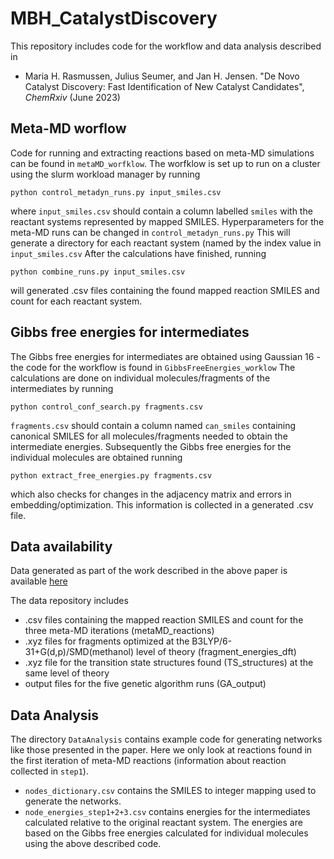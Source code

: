 # MBH_CatalystDiscovery

This repository includes code for the workflow and data analysis described in 

* Maria H. Rasmussen, Julius Seumer, and Jan H. Jensen. "De Novo Catalyst Discovery: Fast Identification of New Catalyst
Candidates", _ChemRxiv_ (June 2023)


## Meta-MD worflow
Code for running and extracting reactions based on meta-MD simulations can be found in ```metaMD_worfklow```.
The worfklow is set up to run on a cluster using the slurm workload manager by running
```
python control_metadyn_runs.py input_smiles.csv
```
where ```input_smiles.csv``` should contain a column labelled ```smiles``` with the reactant systems represented by mapped SMILES.
Hyperparameters for the meta-MD runs can be changed in ```control_metadyn_runs.py```
This will generate a directory for each reactant system (named by the index value in ```input_smiles.csv```
After the calculations have finished, running 
```
python combine_runs.py input_smiles.csv
```
will generated .csv files containing the found mapped reaction SMILES and count for each reactant system.


## Gibbs free energies for intermediates
The Gibbs free energies for intermediates are obtained using Gaussian 16 - the code for the workflow is found in ```GibbsFreeEnergies_worklow```
The calculations are done on individual molecules/fragments of the intermediates by running
```
python control_conf_search.py fragments.csv
```
```fragments.csv``` should contain a column named ```can_smiles``` containing canonical SMILES for all molecules/fragments 
needed to obtain the intermediate energies. Subsequently the Gibbs free energies for the individual molecules are obtained running 
```
python extract_free_energies.py fragments.csv
```
which also checks for changes in the adjacency matrix and errors in embedding/optimization. This information is collected in a generated .csv file. 


## Data availability

Data generated as part of the work described in the above paper is available [here](https://sid.erda.dk/sharelink/C4RVLJdhC5)

The data repository includes

* .csv files containing the mapped reaction SMILES and count for the three meta-MD iterations (metaMD_reactions)
* .xyz files for fragments optimized at the B3LYP/6-31+G(d,p)/SMD(methanol) level of theory (fragment_energies_dft)
* .xyz file for the transition state structures found (TS_structures) at the same level of theory
* output files for the five genetic algorithm runs (GA_output)

## Data Analysis
The directory ```DataAnalysis``` contains example code for generating networks like those presented in the paper. Here we only look at reactions found 
in the first iteration of meta-MD reactions (information about reaction collected in ```step1```).
* ```nodes_dictionary.csv``` contains the SMILES to integer mapping used to generate the networks. 
* ```node_energies_step1+2+3.csv``` contains energies for the intermediates calculated relative to the original reactant system. The energies are based on the Gibbs free energies 
calculated for individual molecules using the above described code.

